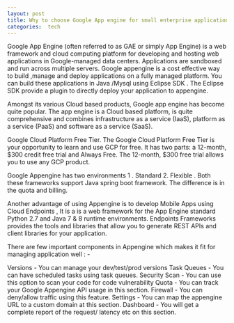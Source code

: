 ```yaml
---
layout: post
title: Why to choose Google App engine for small enterprise application ?
categories:  tech
---
```


Google App Engine (often referred to as GAE or simply App Engine) is a web framework and cloud computing platform for developing and hosting web applications in Google-managed data centers. Applications are sandboxed and run across multiple servers. Google appengine is a cost effective way to build ,manage and deploy applications on a fully managed platform. You can build these applications in Java /Mysql using Eclipse SDK . The Eclipse SDK provide a plugin to directly deploy your application to appengine.

Amongst its various Cloud based products, Google app engine has become quite popular. The app engine is a Cloud based platform, is quite comprehensive and combines infrastructure as a service (IaaS), platform as a service (PaaS) and software as a service (SaaS).

Google Cloud Platform Free Tier. The Google Cloud Platform Free Tier is your opportunity to learn and use GCP for free. It has two parts: a 12-month, $300 credit free trial and Always Free. The 12-month, $300 free trial allows you to use any GCP product.

Google Appengine has two environments 1 . Standard 2. Flexible . Both these frameworks support Java spring boot framework. The difference is in the quota and billing.

Another advantage of using Appengine is to develop Mobile Apps using Cloud Endpoints , It is a is a web framework for the App Engine standard Python 2.7 and Java 7 & 8 runtime environments. Endpoints Frameworks provides the tools and libraries that allow you to generate REST APIs and client libraries for your application.



There are few important components in Appengine which makes it fit for managing application well : -

Versions - You can manage your dev/test/prod versions
Task Queues - You can have scheduled tasks using task queues.
Security Scan - You can use this option to scan your code for code vulnerability
Quota - You can track your Google Appengine API usage in this section.
Firewall - You can deny/allow traffic using this feature.
Settings - You can map the appengine URL to a custom domain at this section.
Dashboard - You will get a complete report of the request/ latency etc on this section.